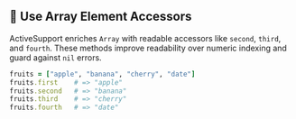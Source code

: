 ## 🔢 Use Array Element Accessors

ActiveSupport enriches `Array` with readable accessors like `second`, `third`, and `fourth`. These methods improve readability over numeric indexing and guard against `nil` errors.

```ruby
fruits = ["apple", "banana", "cherry", "date"]
fruits.first    # => "apple"
fruits.second   # => "banana"
fruits.third    # => "cherry"
fruits.fourth   # => "date"
```
